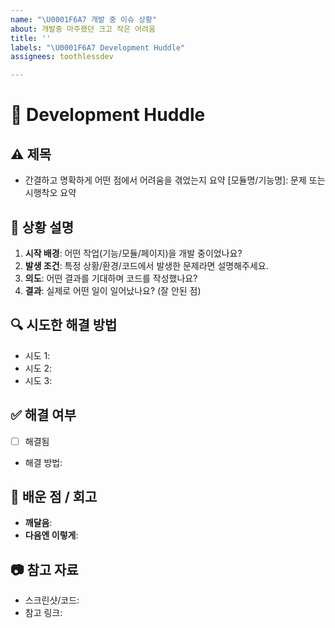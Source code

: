```yaml
---
name: "\U0001F6A7 개발 중 이슈 상황"
about: 개발중 마주했던 크고 작은 어려움
title: ''
labels: "\U0001F6A7 Development Huddle"
assignees: toothlessdev

---
```


# 🚧 Development Huddle

## ⚠️ 제목
- 간결하고 명확하게 어떤 점에서 어려움을 겪었는지 요약
[모듈명/기능명]: 문제 또는 시행착오 요약

## 📝 상황 설명
<!-- 어떤 상황에서 문제가 발생했는지 적어주세요 -->
1. **시작 배경**: 어떤 작업(기능/모듈/페이지)을 개발 중이었나요?
2. **발생 조건**: 특정 상황/환경/코드에서 발생한 문제라면 설명해주세요.
3. **의도**: 어떤 결과를 기대하며 코드를 작성했나요?
4. **결과**: 실제로 어떤 일이 일어났나요? (잘 안된 점)

## 🔍 시도한 해결 방법
<!-- 문제를 해결하려고 어떤 시도를 했는지 상세히 적어주세요 -->
- 시도 1:
- 시도 2:
- 시도 3:

## ✅ 해결 여부
<!-- 문제가 해결됐는지 여부를 적고, 해결된 경우 어떻게 해결했는지 정리 -->
- [ ] 해결됨
- 해결 방법: 

## 🌟 배운 점 / 회고
<!-- 이번 경험을 통해 배운 점, 느낀 점, 나중에 참고할 점을 적어주세요 -->
- **깨달음**: 
- **다음엔 이렇게**:

## 📷 참고 자료
<!-- 관련 스크린샷, 코드 스니펫, 참고한 문서/링크를 첨부해주세요 -->
- 스크린샷/코드:
- 참고 링크:
